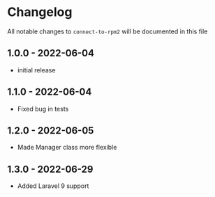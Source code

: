 # Changelog

All notable changes to `connect-to-rpm2` will be documented in this file

## 1.0.0 - 2022-06-04

- initial release

## 1.1.0 - 2022-06-04
- Fixed bug in tests

## 1.2.0 - 2022-06-05
- Made Manager class more flexible

## 1.3.0 - 2022-06-29
- Added Laravel 9 support
